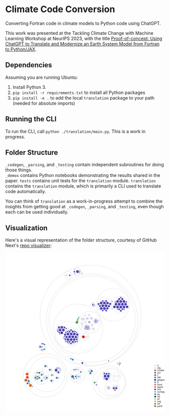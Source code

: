 # Climate Code Conversion

Converting Fortran code in climate models to Python code using ChatGPT. 

This work was presented at the Tackling Climate Change with Machine Learning Workshop at NeurIPS 2023, with the title [Proof-of-concept: Using ChatGPT to Translate and Modernize an Earth System Model from Fortran to Python/JAX](https://www.climatechange.ai/papers/neurips2023/103).

## Dependencies

Assuming you are running Ubuntu:

1. Install Python 3. 
5. `pip install -r requirements.txt` to install all Python packages
6. `pip install -e .` to  add the local `translation` package to your path (needed for absolute imports)

## Running the CLI

To run the CLI, call `python ./translation/main.py`. This is a work in progress. 

## Folder Structure

`_codegen`, `_parsing`, and `_testing` contain independent subroutines for doing those things.  
`_demos` contains Python notebooks demonstrating the results shared in the paper. 
`tests` contains unit tests for the `translation` module.
`translation` contains the `translation` module, which is primarily a CLI used to translate code automatically. 

You can think of `translation` as a work-in-progress attempt to combine the insights from getting good at `_codegen`, `_parsing`, and `_testing`, even though each can be used individually.

## Visualization

Here's a visual representation of the folder structure, courtesy of GitHub Next's [repo visualizer](https://github.com/githubocto/repo-visualizer):

![Visualization of the codebase](./diagram.svg)


